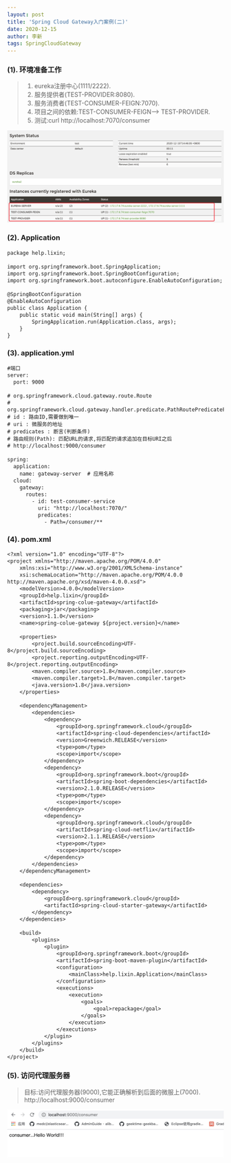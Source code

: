```yaml
---
layout: post
title: 'Spring Cloud Gateway入门案例(二)'
date: 2020-12-15
author: 李新
tags: SpringCloudGateway
---
```


### (1). 环境准备工作
> 1. eureka注册中心(1111/2222).    
> 2. 服务提供者(TEST-PROVIDER:8080).   
> 3. 服务消费者(TEST-CONSUMER-FEIGN:7070).   
> 4. 项目之间的依赖:TEST-CONSUMER-FEIGN--> TEST-PROVIDER.    
> 5. 测试:curl http://localhost:7070/consumer

!["准备工作"](/assets/spring-cloud-gateway/imgs/spring-cloud-gateway-start.jpg)

### (2). Application
```
package help.lixin;

import org.springframework.boot.SpringApplication;
import org.springframework.boot.SpringBootConfiguration;
import org.springframework.boot.autoconfigure.EnableAutoConfiguration;

@SpringBootConfiguration
@EnableAutoConfiguration
public class Application {
	public static void main(String[] args) {
		SpringApplication.run(Application.class, args);
	}
}
```
### (3). application.yml
```
#端口
server:
  port: 9000

# org.springframework.cloud.gateway.route.Route
# org.springframework.cloud.gateway.handler.predicate.PathRoutePredicateFactory
# id : 路由ID,需要做到唯一
# uri : 微服务的地址
# predicates : 断言(判断条件)
# 路由规则(Path): 匹配URL的请求,将匹配的请求追加在目标URI之后
# http://localhost:9000/consumer

spring:
  application:
    name: gateway-server  # 应用名称
  cloud:
    gateway:
      routes:
        - id: test-consumer-service
          uri: "http://localhost:7070/"
          predicates: 
            - Path=/consumer/**

```
### (4). pom.xml
```
<?xml version="1.0" encoding="UTF-8"?>
<project xmlns="http://maven.apache.org/POM/4.0.0"
	xmlns:xsi="http://www.w3.org/2001/XMLSchema-instance"
	xsi:schemaLocation="http://maven.apache.org/POM/4.0.0 http://maven.apache.org/xsd/maven-4.0.0.xsd">
	<modelVersion>4.0.0</modelVersion>
	<groupId>help.lixin</groupId>
	<artifactId>spring-colue-gateway</artifactId>
	<packaging>jar</packaging>
	<version>1.1.0</version>
	<name>spring-colue-gateway ${project.version}</name>

	<properties>
		<project.build.sourceEncoding>UTF-8</project.build.sourceEncoding>
		<project.reporting.outputEncoding>UTF-8</project.reporting.outputEncoding>
		<maven.compiler.source>1.8</maven.compiler.source>
		<maven.compiler.target>1.8</maven.compiler.target>
		<java.version>1.8</java.version>
	</properties>

	<dependencyManagement>
		<dependencies>
			<dependency>
				<groupId>org.springframework.cloud</groupId>
				<artifactId>spring-cloud-dependencies</artifactId>
				<version>Greenwich.RELEASE</version>
				<type>pom</type>
				<scope>import</scope>
			</dependency>
			<dependency>
				<groupId>org.springframework.boot</groupId>
				<artifactId>spring-boot-dependencies</artifactId>
				<version>2.1.0.RELEASE</version>
				<type>pom</type>
				<scope>import</scope>
			</dependency>
			<dependency>
				<groupId>org.springframework.cloud</groupId>
				<artifactId>spring-cloud-netflix</artifactId>
				<version>2.1.1.RELEASE</version>
				<type>pom</type>
				<scope>import</scope>
			</dependency>
		</dependencies>
	</dependencyManagement>

	<dependencies>
		<dependency>
			<groupId>org.springframework.cloud</groupId>
			<artifactId>spring-cloud-starter-gateway</artifactId>
		</dependency>
	</dependencies>

	<build>
		<plugins>
			<plugin>
				<groupId>org.springframework.boot</groupId>
				<artifactId>spring-boot-maven-plugin</artifactId>
				<configuration>
					<mainClass>help.lixin.Application</mainClass>
				</configuration>
				<executions>
					<execution>
						<goals>
							<goal>repackage</goal>
						</goals>
					</execution>
				</executions>
			</plugin>
		</plugins>
	</build>
</project>
```
### (5). 访问代理服务器
> 目标:访问代理服务器(9000),它能正确解析到后面的微服上(7000).        
> http://localhost:9000/consumer

!["spring cloud gateway proxy consumer"](/assets/spring-cloud-gateway/imgs/spring-cloud-proxy-consumer-result.jpg)


